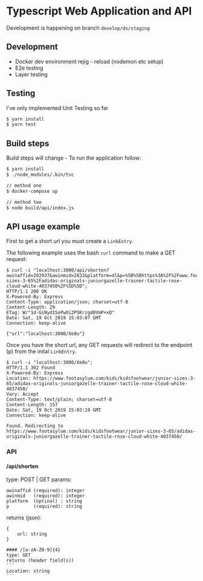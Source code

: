 # Typescript Web Application and API

Development is happening on branch `develop/ds/staging`

## Development
- Docker dev environment rejig - reload (nodemon etc setup)
- E2e testing
- Layer testing

## Testing
I've only implemented Unit Testing so far

```bash
$ yarn install
$ yarn test
```

## Build steps
Build steps will change - To run the application follow:

```bash
$ yarn install
$ ./node_modules/.bin/tsc

// method one
$ docker-compose up

// method two
$ node build/api/index.js
```

## API usage example

First to get a short url you must create a `LinkEntry`.

The following example uses the bash `curl` command to make a GET request:
```console
$ curl -i "localhost:3000/api/shorten?awinaffid=202937&awinmid=2832&platform=dl&p=%5B%5Bhttps%3A%2F%2Fwww.footasylum.com%2Fkids%2Fkidsfootwear%2Fjunior-sizes-3-65%2Fadidas-originals-juniorgazelle-trainer-tactile-rose-cloud-white-4037450%2F%5D%5D";
HTTP/1.1 200 OK
X-Powered-By: Express
Content-Type: application/json; charset=utf-8
Content-Length: 29
ETag: W/"1d-GiNyd1SePwOi2PSKrzgd0VmP+xQ"
Date: Sat, 19 Oct 2019 15:03:07 GMT
Connection: keep-alive

{"url":"localhost:3000/Xe8u"}
```

Once you have the short url, any GET requests will redirect to the endpoint (p) from the inital `LinkEntry`. 

```console
$ curl -i "localhost:3000/Xe8u";
HTTP/1.1 302 Found
X-Powered-By: Express
Location: https://www.footasylum.com/kids/kidsfootwear/junior-sizes-3-65/adidas-originals-juniorgazelle-trainer-tactile-rose-cloud-white-4037450/
Vary: Accept
Content-Type: text/plain; charset=utf-8
Content-Length: 157
Date: Sat, 19 Oct 2019 15:03:19 GMT
Connection: keep-alive

Found. Redirecting to https://www.footasylum.com/kids/kidsfootwear/junior-sizes-3-65/adidas-originals-juniorgazelle-trainer-tactile-rose-cloud-white-4037450/
```

### API

#### /api/shorten
type: POST | GET
params: 
```
awinaffid (required): integer
awinmid   (required): integer
platform  (optinal) : string
p         (required): string
```
returns (json):
````
{
    url: string
}

#### /[a-zA-Z0-9]{4}
type: GET
returns (header field(s))
```
Location: string
```
